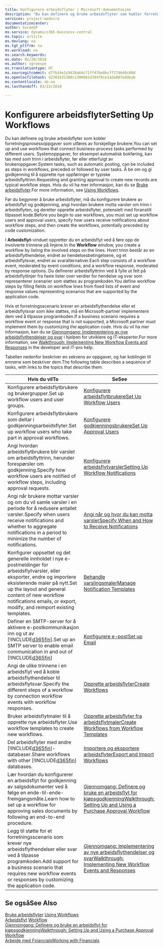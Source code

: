 ```yaml
---
title: Konfigurere arbeidsflyter | Microsoft-dokumentasjon
description: "Du kan definere og bruke arbeidsflyter som kobler forretningsprosessoppgaver som utføres av forskjellige brukere. Systemoppgaver, for eksempel automatisk bokføring, kan tas med som trinn i arbeidsflyter, før eller etterfulgt av brukeroppgaver. Å be om og gi godkjenning til å opprette nye oppføringer er typiske arbeidsflyttrinn."
services: project-madeira
documentationcenter: 
author: SorenGP
ms.service: dynamics365-business-central
ms.topic: article
ms.devlang: na
ms.tgt_pltfrm: na
ms.workload: na
ms.search.keywords: 
ms.date: 02/20/2018
ms.author: sgroespe
ms.translationtype: HT
ms.sourcegitcommit: d7fb34e1c9428a64c71ff47be8bcff174649c00d
ms.openlocfilehash: d2301b31308c1300961d78478ce1ada807eddeab
ms.contentlocale: nb-no
ms.lasthandoff: 03/22/2018

---
```

# <a name="setting-up-workflows"></a><span data-ttu-id="1b8b3-105">Konfigurere arbeidsflyter</span><span class="sxs-lookup"><span data-stu-id="1b8b3-105">Setting Up Workflows</span></span>
<span data-ttu-id="1b8b3-106">Du kan definere og bruke arbeidsflyter som kobler forretningsprosessoppgaver som utføres av forskjellige brukere.</span><span class="sxs-lookup"><span data-stu-id="1b8b3-106">You can set up and use workflows that connect business-process tasks performed by different users.</span></span> <span data-ttu-id="1b8b3-107">Systemoppgaver, for eksempel automatisk bokføring, kan tas med som trinn i arbeidsflyter, før eller etterfulgt av brukeroppgaver.</span><span class="sxs-lookup"><span data-stu-id="1b8b3-107">System tasks, such as automatic posting, can be included as steps in workflows, preceded or followed by user tasks.</span></span> <span data-ttu-id="1b8b3-108">Å be om og gi godkjenning til å opprette nye oppføringer er typiske arbeidsflyttrinn.</span><span class="sxs-lookup"><span data-stu-id="1b8b3-108">Requesting and granting approval to create new records are typical workflow steps.</span></span> <span data-ttu-id="1b8b3-109">Hvis du vil ha mer informasjon, kan du se [Bruke arbeidsflyter](across-use-workflows.md).</span><span class="sxs-lookup"><span data-stu-id="1b8b3-109">For more information, see [Using Workflows](across-use-workflows.md).</span></span>  

 <span data-ttu-id="1b8b3-110">Før du begynner å bruke arbeidsflyter, må du konfigurere brukere av arbeidsflyt og godkjenning, angi hvordan brukere motta varsler om trinn i arbeidsflyten, og deretter opprette arbeidsflyter, potensielt med foranstilt tilpasset kode.</span><span class="sxs-lookup"><span data-stu-id="1b8b3-110">Before you begin to use workflows, you must set up workflow users and approval users, specify how users receive notifications about workflow steps, and then create the workflows, potentially preceded by code customization.</span></span>  

 <span data-ttu-id="1b8b3-111">I **Arbeidsflyt**-vinduet oppretter du en arbeidsflyt ved å føre opp de involverte trinnene på linjene.</span><span class="sxs-lookup"><span data-stu-id="1b8b3-111">In the **Workflow** window, you create a workflow by listing the involved steps on the lines.</span></span> <span data-ttu-id="1b8b3-112">Hvert trinn består av en arbeidsflythendelse, endret av hendelsesbetingelsene, og et arbeidsflytsvar, endret av svaralternativer.</span><span class="sxs-lookup"><span data-stu-id="1b8b3-112">Each step consists of a workflow event, moderated by event conditions, and a workflow response, moderated by response options.</span></span> <span data-ttu-id="1b8b3-113">Du definerer arbeidsflyttrinn ved å fylle ut felt på arbeidsflytlinjer fra faste lister over verdier for hendelse og svar som representerer scenarier som støttes av programkoden.</span><span class="sxs-lookup"><span data-stu-id="1b8b3-113">You define workflow steps by filling fields on workflow lines from fixed lists of event and response values representing scenarios that are supported by the application code.</span></span>  

 <span data-ttu-id="1b8b3-114">Hvis et forretningsscenario krever en arbeidsflythendelse eller et arbeidsflytsvar som ikke støttes, må en Microsoft-partner implementere dem ved å tilpasse programkoden.</span><span class="sxs-lookup"><span data-stu-id="1b8b3-114">If a business scenario requires a workflow event or response that is not supported, a Microsoft partner must implement them by customizing the application code.</span></span> <span data-ttu-id="1b8b3-115">Hvis du vil ha mer informasjon, kan du se [Gjennomgang: Implementering av nye arbeidsflythendelser og svar](/dynamics-nav/Walkthrough--Implementing-New-Workflow-Events-and-Responses) i hjelpen for utviklere og IT-eksperter.</span><span class="sxs-lookup"><span data-stu-id="1b8b3-115">For more information, see [Walkthrough: Implementing New Workflow Events and Responses](/dynamics-nav/Walkthrough--Implementing-New-Workflow-Events-and-Responses) in the developer and IT-pro help.</span></span>

 <span data-ttu-id="1b8b3-116">Tabellen nedenfor beskriver en sekvens av oppgaver, og har koblinger til emnene som beskriver dem.</span><span class="sxs-lookup"><span data-stu-id="1b8b3-116">The following table describes a sequence of tasks, with links to the topics that describe them.</span></span>  

|<span data-ttu-id="1b8b3-117">**Hvis du vil**</span><span class="sxs-lookup"><span data-stu-id="1b8b3-117">**To**</span></span>|<span data-ttu-id="1b8b3-118">**Se**</span><span class="sxs-lookup"><span data-stu-id="1b8b3-118">**See**</span></span>|  
|------------|-------------|  
|<span data-ttu-id="1b8b3-119">Konfigurere arbeidsflytbrukere og brukergrupper.</span><span class="sxs-lookup"><span data-stu-id="1b8b3-119">Set up workflow users and user groups.</span></span>|[<span data-ttu-id="1b8b3-120">Konfigurere arbeidsflytbrukere</span><span class="sxs-lookup"><span data-stu-id="1b8b3-120">Set Up Workflow Users</span></span>](across-how-to-set-up-workflow-users.md)|  
|<span data-ttu-id="1b8b3-121">Konfigurere arbeidsflytbrukere som deltar i godkjenningsarbeidsflyter.</span><span class="sxs-lookup"><span data-stu-id="1b8b3-121">Set up workflow users who take part in approval workflows.</span></span>|[<span data-ttu-id="1b8b3-122">Konfigurere godkjenningsbrukere</span><span class="sxs-lookup"><span data-stu-id="1b8b3-122">Set Up Approval Users</span></span>](across-how-to-set-up-approval-users.md)|  
|<span data-ttu-id="1b8b3-123">Angi hvordan arbeidsflytbrukere blir varslet om arbeidsflyttrinn, herunder forespørsler om godkjenning.</span><span class="sxs-lookup"><span data-stu-id="1b8b3-123">Specify how workflow users are notified of workflow steps, including approval requests.</span></span>|[<span data-ttu-id="1b8b3-124">Konfigurere arbeidsflytvarsler</span><span class="sxs-lookup"><span data-stu-id="1b8b3-124">Setting Up Workflow Notifications</span></span>](across-setting-up-workflow-notifications.md)|  
|<span data-ttu-id="1b8b3-125">Angi når brukere mottar varsler og om du vil samle varsler i en periode for å redusere antallet varsler.</span><span class="sxs-lookup"><span data-stu-id="1b8b3-125">Specify when users receive notifications and whether to aggregate notifications in a period to minimize the number of notifications.</span></span>|[<span data-ttu-id="1b8b3-126">Angi når og hvor du kan motta varsler</span><span class="sxs-lookup"><span data-stu-id="1b8b3-126">Specify When and How to Receive Notifications</span></span>](across-how-to-specify-when-and-how-to-receive-notifications.md)|  
|<span data-ttu-id="1b8b3-127">Konfigurer oppsettet og det generelle innholdet i nye e-postmeldinger for arbeidsflytvarsler, eller eksporter, endre og importere eksisterende maler på nytt.</span><span class="sxs-lookup"><span data-stu-id="1b8b3-127">Set up the layout and general content of new workflow notifications emails, or export, modify, and reimport existing templates.</span></span>|[<span data-ttu-id="1b8b3-128">Behandle varslingsmaler</span><span class="sxs-lookup"><span data-stu-id="1b8b3-128">Manage Notification Templates</span></span>](across-how-to-manage-notification-templates.md)|  
|<span data-ttu-id="1b8b3-129">Definer en SMTP-server for å aktivere e-postkommunikasjon inn og ut av [!INCLUDE[d365fin](includes/d365fin_md.md)].</span><span class="sxs-lookup"><span data-stu-id="1b8b3-129">Set up an SMTP server to enable email communication in and out of [!INCLUDE[d365fin](includes/d365fin_md.md)]</span></span>|[<span data-ttu-id="1b8b3-130">Konfigurere e-post</span><span class="sxs-lookup"><span data-stu-id="1b8b3-130">Set up Email</span></span>](admin-how-setup-email.md)|
|<span data-ttu-id="1b8b3-131">Angi de ulike trinnene i en arbeidsflyt ved å koble arbeidsflythendelser til arbeidsflytsvar.</span><span class="sxs-lookup"><span data-stu-id="1b8b3-131">Specify the different steps of a workflow by connection workflow events with workflow responses.</span></span>|[<span data-ttu-id="1b8b3-132">Opprette arbeidsflyter</span><span class="sxs-lookup"><span data-stu-id="1b8b3-132">Create Workflows</span></span>](across-how-to-create-workflows.md)|  
|<span data-ttu-id="1b8b3-133">Bruker arbeidsflytmaler til å opprette nye arbeidsflyter.</span><span class="sxs-lookup"><span data-stu-id="1b8b3-133">Use workflow templates to create new workflows.</span></span>|[<span data-ttu-id="1b8b3-134">Opprette arbeidsflyter fra arbeidsflytmaler</span><span class="sxs-lookup"><span data-stu-id="1b8b3-134">Create Workflows from Workflow Templates</span></span>](across-how-to-create-workflows-from-workflow-templates.md)|  
|<span data-ttu-id="1b8b3-135">Del arbeidsflyter med andre [!INCLUDE[d365fin](includes/d365fin_md.md)]-databaser.</span><span class="sxs-lookup"><span data-stu-id="1b8b3-135">Share workflows with other [!INCLUDE[d365fin](includes/d365fin_md.md)] databases.</span></span>|[<span data-ttu-id="1b8b3-136">Importere og eksportere arbeidsflyter</span><span class="sxs-lookup"><span data-stu-id="1b8b3-136">Export and Import Workflows</span></span>](across-how-to-export-and-import-workflows.md)|  
|<span data-ttu-id="1b8b3-137">Lær hvordan du konfigurerer en arbeidsflyt for godkjenning av salgsdokumenter ved å følge en ende-til-ende-fremgangsmåte.</span><span class="sxs-lookup"><span data-stu-id="1b8b3-137">Learn how to set up a workflow for approving sales documents by following an end-to-end procedure.</span></span>|[<span data-ttu-id="1b8b3-138">Gjennomgang: Definere og bruke en arbeidsflyt for kjøpsgodkjenning</span><span class="sxs-lookup"><span data-stu-id="1b8b3-138">Walkthrough: Setting Up and Using a Purchase Approval Workflow</span></span>](walkthrough-setting-up-and-using-a-purchase-approval-workflow.md)|  
|<span data-ttu-id="1b8b3-139">Legg til støtte for et forretningsscenario som krever nye arbeidsflythendelser eller svar ved å tilpasse programkoden.</span><span class="sxs-lookup"><span data-stu-id="1b8b3-139">Add support for a business scenario that requires new workflow events or responses by customizing the application code.</span></span>|[<span data-ttu-id="1b8b3-140">Gjennomgang: Implementering av nye arbeidsflythendelser og svar</span><span class="sxs-lookup"><span data-stu-id="1b8b3-140">Walkthrough: Implementing New Workflow Events and Responses</span></span>](/dynamics-nav/Walkthrough--Implementing-New-Workflow-Events-and-Responses)|  

## <a name="see-also"></a><span data-ttu-id="1b8b3-141">Se også</span><span class="sxs-lookup"><span data-stu-id="1b8b3-141">See Also</span></span>  
 <span data-ttu-id="1b8b3-142">[Bruke arbeidsflyter](across-use-workflows.md) </span><span class="sxs-lookup"><span data-stu-id="1b8b3-142">[Using Workflows](across-use-workflows.md) </span></span>  
 <span data-ttu-id="1b8b3-143">[Arbeidsflyt](across-workflow.md) </span><span class="sxs-lookup"><span data-stu-id="1b8b3-143">[Workflow](across-workflow.md) </span></span>  
 [<span data-ttu-id="1b8b3-144">Gjennomgang: Definere og bruke en arbeidsflyt for kjøpsgodkjenning</span><span class="sxs-lookup"><span data-stu-id="1b8b3-144">Walkthrough: Setting Up and Using a Purchase Approval Workflow</span></span>](walkthrough-setting-up-and-using-a-purchase-approval-workflow.md)  
 [<span data-ttu-id="1b8b3-145">Arbeide med Financials</span><span class="sxs-lookup"><span data-stu-id="1b8b3-145">Working with Financials</span></span>](ui-work-product.md)

